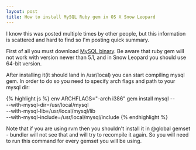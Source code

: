 ```yaml
---
layout: post
title: How to install MySQL Ruby gem in OS X Snow Leopard
---
```


I know this was posted multiple times by other people, but this information is scattered and hard to find so I'm posting quick summary.

First of all you must download [MySQL binary](http://dev.mysql.com/downloads/mysql/5.1.html). Be aware that ruby gem will not work with version newer than 5.1, and in Snow Leopard you should use 64-bit version.

After installing it(it should land in /usr/local) you can start compiling mysql gem. In order to do so you need to specify arch flags and path to your mysql dir:

{% highlight js %}
env ARCHFLAGS="-arch i386" gem install mysql -- \
  --with-mysql-dir=/usr/local/mysql \
  --with-mysql-lib=/usr/local/mysql/lib \
  --with-mysql-include=/usr/local/mysql/include
{% endhighlight %}

Note that if you are using rvm then you shouldn't install it in @global gemset - bundler will not see that and will try to recompile it again. So you will need to run this command for every gemset you will be using.

